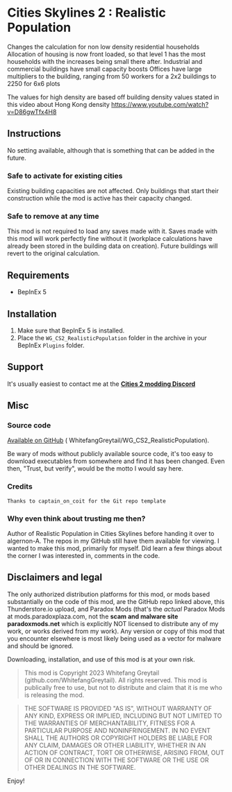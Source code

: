 # Cities Skylines 2 : Realistic Population

Changes the calculation for non low density residential households
Allocation of housing is now front loaded, so that level 1 has the most households with the increases being small there after.
Industrial and commercial buildings have small capacity boosts
Offices have large multipliers to the building, ranging from 50 workers for a 2x2 buildings to 2250 for 6x6 plots

The values for high density are based off building density values stated in this video about Hong Kong density
https://www.youtube.com/watch?v=D86gwTfx4H8


## Instructions
No setting available, although that is something that can be added in the future.

### Safe to activate for existing cities
Existing building capacities are not affected. Only buildings that start their construction while the mod is active has their capacity changed.

### Safe to remove at any time
This mod is not required to load any saves made with it.  Saves made with this mod will work perfectly fine without it (workplace calculations have already been stored in the building data on creation). Future buildings will revert to the original calculation.

## Requirements
- BepInEx 5

## Installation
1. Make sure that BepInEx 5 is installed.
1. Place the `WG_CS2_RealisticPopulation` folder in the archive in your BepInEx `Plugins` folder.

## Support
It's usually easiest to contact me at the [**Cities 2 modding Discord**](https://discord.gg/vNGN82Dgc7)

## Misc

### Source code
[Available on GitHub](https://github.com/WhitefangGreytail/WG_CS2_RealisticPopulation) (
WhitefangGreytail/WG_CS2_RealisticPopulation).

Be wary of mods without publicly available source code, it's too easy to download executables from somewhere and find it has been changed. Even then, "Trust, but verify", would be the motto I would say here.

### Credits
    Thanks to captain_on_coit for the Git repo template


### Why even think about trusting me then?
Author of Realistic Population in Cities Skylines before handing it over to algernon-A. The repos in my GitHub still have them available for viewing.
I wanted to make this mod, primarily for myself. Did learn a few things about the corner I was interested in, comments in the code.

## Disclaimers and legal
The only authorized distribution platforms for this mod, or mods based substantially on the code of this mod, are the GitHub repo linked above, this Thunderstore.io upload, and Paradox Mods (that's the *actual* Paradox Mods at mods.paradoxplaza.com, not the **scam and malware site paradoxmods.net** which is explicitly NOT licensed to distribute any of my work, or works derived from my work).  Any version or copy of this mod that you encounter elsewhere is most likely being used as a vector for malware and should be ignored.

Downloading, installation, and use of this mod is at your own risk.

>This mod is Copyright 2023 Whitefang Greytail (github.com/WhitefangGreytail).  All rights reserved. This mod is publically free to use, but not to distribute and claim that it is me who is releasing the mod.

>THE SOFTWARE IS PROVIDED "AS IS", WITHOUT WARRANTY OF ANY KIND, EXPRESS OR IMPLIED, INCLUDING BUT NOT LIMITED TO THE WARRANTIES OF MERCHANTABILITY, FITNESS FOR A PARTICULAR PURPOSE AND NONINFRINGEMENT. IN NO EVENT SHALL THE AUTHORS OR COPYRIGHT HOLDERS BE LIABLE FOR ANY CLAIM, DAMAGES OR OTHER LIABILITY, WHETHER IN AN ACTION OF CONTRACT, TORT OR OTHERWISE, ARISING FROM, OUT OF OR IN CONNECTION WITH THE SOFTWARE OR THE USE OR OTHER DEALINGS IN THE SOFTWARE.

Enjoy!